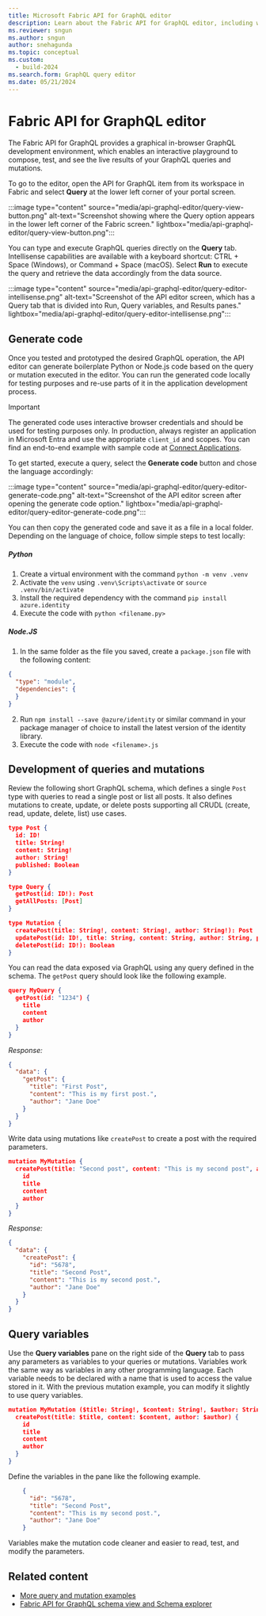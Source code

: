 ```yaml
---
title: Microsoft Fabric API for GraphQL editor
description: Learn about the Fabric API for GraphQL editor, including where to find the editor and what the editor screen looks like.
ms.reviewer: sngun
ms.author: sngun
author: snehagunda
ms.topic: conceptual
ms.custom:
  - build-2024
ms.search.form: GraphQL query editor
ms.date: 05/21/2024
---
```


# Fabric API for GraphQL editor

The Fabric API for GraphQL provides a graphical in-browser GraphQL development environment, which enables an interactive playground to compose, test, and see the live results of your GraphQL queries and mutations.

To go to the editor, open the API for GraphQL item from its workspace in Fabric and select **Query** at the lower left corner of your portal screen.

:::image type="content" source="media/api-graphql-editor/query-view-button.png" alt-text="Screenshot showing where the Query option appears in the lower left corner of the Fabric screen." lightbox="media/api-graphql-editor/query-view-button.png":::

You can type and execute GraphQL queries directly on the **Query** tab. Intellisense capabilities are available with a keyboard shortcut: CTRL + Space (Windows), or Command + Space (macOS). Select **Run** to execute the query and retrieve the data accordingly from the data source.

:::image type="content" source="media/api-graphql-editor/query-editor-intellisense.png" alt-text="Screenshot of the API editor screen, which has a Query tab that is divided into Run, Query variables, and Results panes." lightbox="media/api-graphql-editor/query-editor-intellisense.png":::

## Generate code

Once you tested and prototyped the desired GraphQL operation, the API editor can generate boilerplate Python or Node.js code based on the query or mutation executed in the editor. You can run the generated code locally for testing purposes and re-use parts of it in the application development process.

> [!IMPORTANT]
> The generated code uses interactive browser credentials and should be used for testing purposes only. In production, always register an application in Microsoft Entra and use the appropriate `client_id` and scopes. You can find an end-to-end example with sample code at [Connect Applications](connect-apps-api-graphql.md).

To get started, execute a query, select the **Generate code** button and chose the language accordingly:

:::image type="content" source="media/api-graphql-editor/query-editor-generate-code.png" alt-text="Screenshot of the API editor screen after opening the generate code option." lightbox="media/api-graphql-editor/query-editor-generate-code.png":::

You can then copy the generated code and save it as a file in a local folder. Depending on the language of choice, follow simple steps to test locally:

##### Python

1. Create a virtual environment with the command `python -m venv .venv`
2. Activate the `venv` using `.venv\Scripts\activate` or `source .venv/bin/activate`
3. Install the required dependency with the command `pip install azure.identity`
4. Execute the code with `python <filename.py>`

##### Node.JS

1. In the same folder as the file you saved, create a `package.json` file with the following content:
```json
{
  "type": "module",
  "dependencies": { 
  }
}
```
2. Run `npm install --save @azure/identity` or similar command in your package manager of choice to install the latest version of the identity library.
3. Execute the code with  `node <filename>.js`

## Development of queries and mutations

Review the following short GraphQL schema, which defines a single `Post` type with queries to read a single post or list all posts. It also defines mutations to create, update, or delete posts supporting all CRUDL (create, read, update, delete, list) use cases.

```json
type Post {
  id: ID!
  title: String!
  content: String!
  author: String!
  published: Boolean
}

type Query {
  getPost(id: ID!): Post
  getAllPosts: [Post]
}

type Mutation {
  createPost(title: String!, content: String!, author: String!): Post
  updatePost(id: ID!, title: String, content: String, author: String, published: Boolean): Post
  deletePost(id: ID!): Boolean
}
```

You can read the data exposed via GraphQL using any query defined in the schema. The `getPost` query should look like the following example.

```json
query MyQuery {
  getPost(id: "1234") {
    title
    content
    author
  }
}
```

*Response:*

```json
{
  "data": {
    "getPost": {
      "title": "First Post",
      "content": "This is my first post.",
      "author": "Jane Doe"
    }
  }
}
```

Write data using mutations like `createPost` to create a post with the required parameters.

```json
mutation MyMutation {
  createPost(title: "Second post", content: "This is my second post", author: "Jane Doe", published: false) {
    id
    title
    content
    author
  }
}
```

*Response:*

```json
{
  "data": {
    "createPost": {
      "id": "5678",
      "title": "Second Post",
      "content": "This is my second post.",
      "author": "Jane Doe"
    }
  }
}
```

## Query variables

Use the **Query variables** pane on the right side of the **Query** tab to pass any parameters as variables to your queries or mutations. Variables work the same way as variables in any other programming language. Each variable needs to be declared with a name that is used to access the value stored in it. With the previous mutation example, you can modify it slightly to use query variables.

```json
mutation MyMutation ($title: String!, $content: String!, $author: String!){
  createPost(title: $title, content: $content, author: $author) {
    id
    title
    content
    author
  }
}
```

Define the variables in the pane like the following example.

```json
    {
      "id": "5678",
      "title": "Second Post",
      "content": "This is my second post.",
      "author": "Jane Doe"
    }
```

Variables make the mutation code cleaner and easier to read, test, and modify the parameters.

## Related content

- [More query and mutation examples](/azure/data-api-builder/graphql#supported-root-types)
- [Fabric API for GraphQL schema view and Schema explorer](graphql-schema-view.md)
